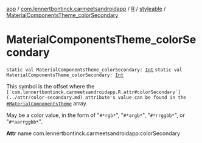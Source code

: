 [app](../../../index.md) / [com.lennertbontinck.carmeetsandroidapp](../../index.md) / [R](../index.md) / [styleable](index.md) / [MaterialComponentsTheme_colorSecondary](./-material-components-theme_color-secondary.md)

# MaterialComponentsTheme_colorSecondary

`static val MaterialComponentsTheme_colorSecondary: `[`Int`](https://kotlinlang.org/api/latest/jvm/stdlib/kotlin/-int/index.html)
`static val MaterialComponentsTheme_colorSecondary: `[`Int`](https://kotlinlang.org/api/latest/jvm/stdlib/kotlin/-int/index.html)

This symbol is the offset where the ``[`com.lennertbontinck.carmeetsandroidapp.R.attr#colorSecondary`](../attr/color-secondary.md) attribute's value can be found in the ``[`#MaterialComponentsTheme`](-material-components-theme.md) array.

May be a color value, in the form of "`#*rgb*`", "`#*argb*`", "`#*rrggbb*`", or "`#*aarrggbb*`".

**Attr**
name com.lennertbontinck.carmeetsandroidapp:colorSecondary

